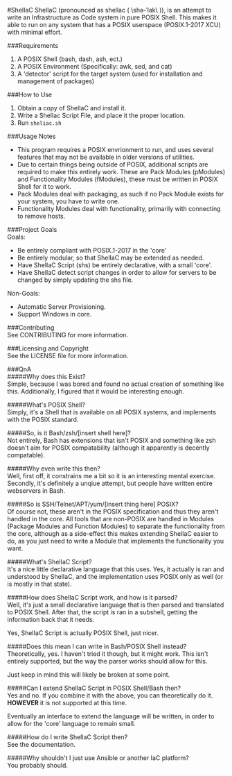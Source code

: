 #ShelIaC
  ShelIaC (pronounced as shellac ( \shə-ˈlak\ )), is an attempt to write an Infrastructure as Code system in pure POSIX Shell. This makes it able to run on any system that has a POSIX userspace (POSIX.1-2017 XCU) with minimal effort.

###Requirements  
1. A POSIX Shell (bash, dash, ash, ect.)  
2. A POSIX Environment (Specifically: awk, sed, and cat)  
3. A 'detector' script for the target system (used for installation and management of packages)  

###How to Use  
1. Obtain a copy of ShelIaC and install it.  
2. Write a ShelIac Script File, and place it the proper location.  
3. Run `sheliac.sh`  

###Usage Notes  
- This program requires a POSIX envrionment to run, and uses several features that may not be available in older versions of utilities.
- Due to certain things being outside of POSIX, additional scripts are required to make this entirely work. These are Pack Modules (pModules) and Functionality Modules (fModules), these must be written in POSIX Shell for it to work.
- Pack Modules deal with packaging, as such if no Pack Module exists for your system, you have to write one. 
- Functionality Modules deal with functionality, primarily with connecting to remove hosts. 

###Project Goals  
Goals:  
- Be entirely compliant with POSIX.1-2017 in the 'core'  
- Be entirely modular, so that ShelIaC may be extended as needed.  
- Have ShelIaC Script (shs) be entirely declarative, with a small 'core'.  
- Have ShelIaC detect script changes in order to allow for servers to be changed by simply updating the shs file.

Non-Goals:
- Automatic Server Provisioning.
- Support Windows in core.

###Contributing  
See CONTRIBUTING for more information.

###Licensing and Copyright  
See the LICENSE file for more information. 

###QnA  
#####Why does this Exist?  
Simple, because I was bored and found no actual creation of something like this. Additionally, I figured that it would be interesting enough.

#####What's POSIX Shell?  
Simply, it's a Shell that is available on all POSIX systems, and implements with the POSIX standard.

#####So, is it Bash/zsh/[insert shell here]?  
Not entirely, Bash has extensions that isn't POSIX and something like zsh doesn't aim for POSIX compatability (although it apparently is decently compatable). 

#####Why even write this then?  
Well, first off, it constrains me a bit so it is an interesting mental exercise. Secondly, it's definitely a unqiue attempt, but people have written entire webservers in Bash. 

#####So is SSH/Telnet/APT/yum/[insert thing here] POSIX?  
Of course not, these aren't in the POSIX specification and thus they aren't handled in the core. All tools that are non-POSIX are handled in Modules (Package Modules and Function Modules) to separate the functionality from the core, although as a side-effect this makes extending ShelIaC easier to do, as you just need to write a Module that implements the functionality you want.

#####What's ShelIaC Script?  
It's a nice little declarative language that this uses. Yes, it actually is ran and understood by ShelIaC, and the implementation uses POSIX only as well (or is mostly in that state). 

#####How does ShelIaC Script work, and how is it parsed?  
Well, it's just a small declarative language that is then parsed and translated to POSIX Shell. After that, the script is ran in a subshell, getting the information back that it needs. 

Yes, ShelIaC Script is actually POSIX Shell, just nicer. 

#####Does this mean I can write in Bash/POSIX Shell instead?  
Theoretically, yes. I haven't tried it though, but it might work. This isn't entirely supported, but the way the parser works should allow for this.

Just keep in mind this will likely be broken at some point. 

#####Can I extend ShelIaC Script in POSIX Shell/Bash then?  
Yes and no. If you combine it with the above, you can theoretically do it. **HOWEVER** it is not supported at this time.

Eventually an interface to extend the language will be written, in order to allow for the 'core' language to remain small. 

#####How do I write ShelIaC Script then?  
See the documentation.

#####Why shouldn't I just use Ansible or another IaC platform?  
You probably should.
